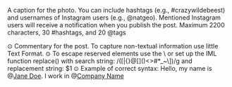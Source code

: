 A caption for the photo. You can include hashtags (e.g., #crazywildebeest) and usernames of Instagram users (e.g., @natgeo). Mentioned Instagram users will receive a notification when you publish the post. Maximum 2200 characters, 30 #hashtags, and 20 @tags


⊙ Commentary for the post. To capture non-textual information use little Text Format.
⊙ To escape reserved elements use the \ or set up the IML function replace() with search string: /([|{}@[\]\(\)<>#*_~\\])/g and replacement string: \$1
⊙ Example of correct syntax: Hello, my name is @[Jane Doe](urn:li:person:123456). I work in @[Company Name](urn:li:organization:123456)
